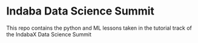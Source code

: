 # Indaba Data Science Summit

This repo contains the python and ML lessons taken in the tutorial track of the
IndabaX Data Science Summit

